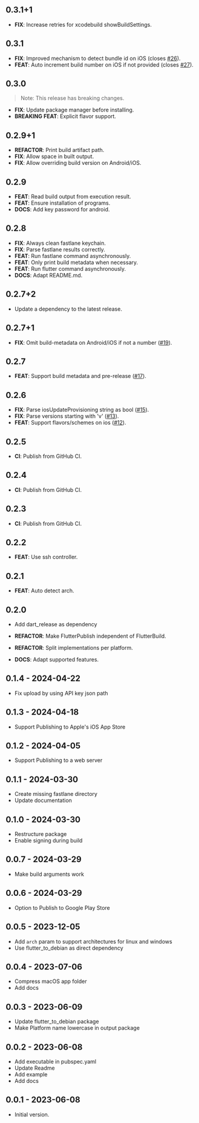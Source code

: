## 0.3.1+1

 - **FIX**: Increase retries for xcodebuild showBuildSettings.

## 0.3.1

 - **FIX**: Improved mechanism to detect bundle id on iOS (closes [#26](https://github.com/Oberhauser-dev/dart_packages/issues/26)).
 - **FEAT**: Auto increment build number on iOS if not provided (closes [#27](https://github.com/Oberhauser-dev/dart_packages/issues/27)).

## 0.3.0

> Note: This release has breaking changes.

 - **FIX**: Update package manager before installing.
 - **BREAKING** **FEAT**: Explicit flavor support.

## 0.2.9+1

 - **REFACTOR**: Print build artifact path.
 - **FIX**: Allow space in built output.
 - **FIX**: Allow overriding build version on Android/iOS.

## 0.2.9

 - **FEAT**: Read build output from execution result.
 - **FEAT**: Ensure installation of programs.
 - **DOCS**: Add key password for android.

## 0.2.8

 - **FIX**: Always clean fastlane keychain.
 - **FIX**: Parse fastlane results correctly.
 - **FEAT**: Run fastlane command asynchronously.
 - **FEAT**: Only print build metadata when necessary.
 - **FEAT**: Run flutter command asynchronously.
 - **DOCS**: Adapt README.md.

## 0.2.7+2

 - Update a dependency to the latest release.

## 0.2.7+1

 - **FIX**: Omit build-metadata on Android/iOS if not a number ([#19](https://github.com/Oberhauser-dev/dart_packages/issues/19)).

## 0.2.7

 - **FEAT**: Support build metadata and pre-release ([#17](https://github.com/Oberhauser-dev/dart_packages/issues/17)).

## 0.2.6

 - **FIX**: Parse iosUpdateProvisioning string as bool ([#15](https://github.com/Oberhauser-dev/dart_packages/issues/15)).
 - **FIX**: Parse versions starting with 'v' ([#13](https://github.com/Oberhauser-dev/dart_packages/issues/13)).
 - **FEAT**: Support flavors/schemes on ios ([#12](https://github.com/Oberhauser-dev/dart_packages/issues/12)).

## 0.2.5

 - **CI**: Publish from GitHub CI.

## 0.2.4

 - **CI**: Publish from GitHub CI.

## 0.2.3

 - **CI**: Publish from GitHub CI.

## 0.2.2

 - **FEAT**: Use ssh controller.

## 0.2.1

 - **FEAT**: Auto detect arch.

## 0.2.0

 - Add dart_release as dependency

 - **REFACTOR**: Make FlutterPublish independent of FlutterBuild.
 - **REFACTOR**: Split implementations per platform.
 - **DOCS**: Adapt supported features.

## 0.1.4 - 2024-04-22

- Fix upload by using API key json path

## 0.1.3 - 2024-04-18

- Support Publishing to Apple's iOS App Store

## 0.1.2 - 2024-04-05

- Support Publishing to a web server

## 0.1.1 - 2024-03-30

- Create missing fastlane directory
- Update documentation

## 0.1.0 - 2024-03-30

- Restructure package
- Enable signing during build

## 0.0.7 - 2024-03-29

- Make build arguments work

## 0.0.6 - 2024-03-29

- Option to Publish to Google Play Store

## 0.0.5 - 2023-12-05

- Add `arch` param to support architectures for linux and windows
- Use flutter_to_debian as direct dependency

## 0.0.4 - 2023-07-06

- Compress macOS app folder
- Add docs

## 0.0.3 - 2023-06-09

- Update flutter_to_debian package
- Make Platform name lowercase in output package

## 0.0.2 - 2023-06-08

- Add executable in pubspec.yaml
- Update Readme
- Add example
- Add docs

## 0.0.1 - 2023-06-08

- Initial version.
